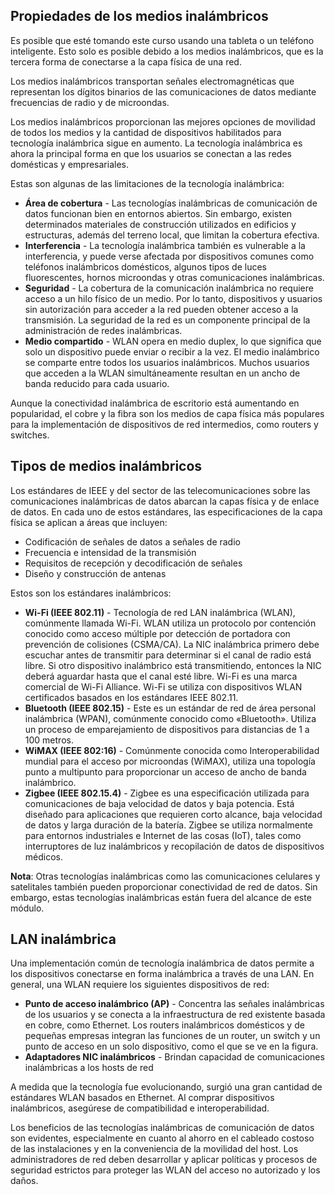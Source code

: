## Propiedades de los medios inalámbricos

Es posible que esté tomando este curso usando una tableta o un teléfono inteligente. Esto solo es posible debido a los medios inalámbricos, que es la tercera forma de conectarse a la capa física de una red.

Los medios inalámbricos transportan señales electromagnéticas que representan los dígitos binarios de las comunicaciones de datos mediante frecuencias de radio y de microondas.

Los medios inalámbricos proporcionan las mejores opciones de movilidad de todos los medios y la cantidad de dispositivos habilitados para tecnología inalámbrica sigue en aumento. La tecnología inalámbrica es ahora la principal forma en que los usuarios se conectan a las redes domésticas y empresariales.

Estas son algunas de las limitaciones de la tecnología inalámbrica:

-   **Área de cobertura** - Las tecnologías inalámbricas de comunicación de datos funcionan bien en entornos abiertos. Sin embargo, existen determinados materiales de construcción utilizados en edificios y estructuras, además del terreno local, que limitan la cobertura efectiva.
-   **Interferencia** - La tecnología inalámbrica también es vulnerable a la interferencia, y puede verse afectada por dispositivos comunes como teléfonos inalámbricos domésticos, algunos tipos de luces fluorescentes, hornos microondas y otras comunicaciones inalámbricas.
-   **Seguridad** - La cobertura de la comunicación inalámbrica no requiere acceso a un hilo físico de un medio. Por lo tanto, dispositivos y usuarios sin autorización para acceder a la red pueden obtener acceso a la transmisión. La seguridad de la red es un componente principal de la administración de redes inalámbricas.
-   **Medio compartido** - WLAN opera en medio duplex, lo que significa que solo un dispositivo puede enviar o recibir a la vez. El medio inalámbrico se comparte entre todos los usuarios inalámbricos. Muchos usuarios que acceden a la WLAN simultáneamente resultan en un ancho de banda reducido para cada usuario.

Aunque la conectividad inalámbrica de escritorio está aumentando en popularidad, el cobre y la fibra son los medios de capa física más populares para la implementación de dispositivos de red intermedios, como routers y switches.

## Tipos de medios inalámbricos

Los estándares de IEEE y del sector de las telecomunicaciones sobre las comunicaciones inalámbricas de datos abarcan la capas física y de enlace de datos. En cada uno de estos estándares, las especificaciones de la capa física se aplican a áreas que incluyen:

-   Codificación de señales de datos a señales de radio
-   Frecuencia e intensidad de la transmisión
-   Requisitos de recepción y decodificación de señales
-   Diseño y construcción de antenas

Estos son los estándares inalámbricos:

-   **Wi-Fi (IEEE 802.11)** - Tecnología de red LAN inalámbrica (WLAN), comúnmente llamada Wi-Fi. WLAN utiliza un protocolo por contención conocido como acceso múltiple por detección de portadora con prevención de colisiones (CSMA/CA). La NIC inalámbrica primero debe escuchar antes de transmitir para determinar si el canal de radio está libre. Si otro dispositivo inalámbrico está transmitiendo, entonces la NIC deberá aguardar hasta que el canal esté libre. Wi-Fi es una marca comercial de Wi-Fi Alliance. Wi-Fi se utiliza con dispositivos WLAN certificados basados en los estándares IEEE 802.11.
-   **Bluetooth (IEEE 802.15)** - Este es un estándar de red de área personal inalámbrica (WPAN), comúnmente conocido como «Bluetooth». Utiliza un proceso de emparejamiento de dispositivos para distancias de 1 a 100 metros.
-   **WiMAX (IEEE 802:16)** - Comúnmente conocida como Interoperabilidad mundial para el acceso por microondas (WiMAX), utiliza una topología punto a multipunto para proporcionar un acceso de ancho de banda inalámbrico.
-   **Zigbee (IEEE 802.15.4)** - Zigbee es una especificación utilizada para comunicaciones de baja velocidad de datos y baja potencia. Está diseñado para aplicaciones que requieren corto alcance, baja velocidad de datos y larga duración de la batería. Zigbee se utiliza normalmente para entornos industriales e Internet de las cosas (IoT), tales como interruptores de luz inalámbricos y recopilación de datos de dispositivos médicos.

**Nota**: Otras tecnologías inalámbricas como las comunicaciones celulares y satelitales también pueden proporcionar conectividad de red de datos. Sin embargo, estas tecnologías inalámbricas están fuera del alcance de este módulo.

## LAN inalámbrica

Una implementación común de tecnología inalámbrica de datos permite a los dispositivos conectarse en forma inalámbrica a través de una LAN. En general, una WLAN requiere los siguientes dispositivos de red:

-   **Punto de acceso inalámbrico (AP)** - Concentra las señales inalámbricas de los usuarios y se conecta a la infraestructura de red existente basada en cobre, como Ethernet. Los routers inalámbricos domésticos y de pequeñas empresas integran las funciones de un router, un switch y un punto de acceso en un solo dispositivo, como el que se ve en la figura.
-   **Adaptadores NIC inalámbricos** - Brindan capacidad de comunicaciones inalámbricas a los hosts de red

A medida que la tecnología fue evolucionando, surgió una gran cantidad de estándares WLAN basados en Ethernet. Al comprar dispositivos inalámbricos, asegúrese de compatibilidad e interoperabilidad.

Los beneficios de las tecnologías inalámbricas de comunicación de datos son evidentes, especialmente en cuanto al ahorro en el cableado costoso de las instalaciones y en la conveniencia de la movilidad del host. Los administradores de red deben desarrollar y aplicar políticas y procesos de seguridad estrictos para proteger las WLAN del acceso no autorizado y los daños.